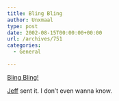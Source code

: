 ```yaml
---
title: Bling Bling
author: Unxmaal
type: post
date: 2002-08-15T00:00:00+00:00
url: /archives/751
categories:
  - General

---
```

[Bling Bling!][1]

[Jeff][2] sent it. I don&#8217;t even wanna know.

 [1]: http://www.mrbling.com/
 [2]: http://counterintuituve.org